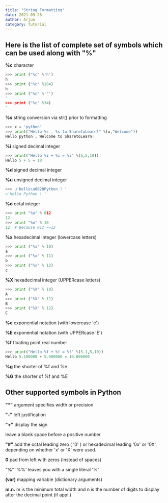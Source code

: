 ```yaml
---
title: "String Formatting"
date: 2021-09-28
author: Arjun
category: Tutorial
---
```


<h2>Here is the list of complete set of symbols which can be used along with "%"</h2>

**%c** character
```python
>>> print ("%c" %'h')
h
>>> print ("%c" %104)
h
>>> print ("%c" %'"')
"
>>> print ("%c" %34)
"
```

**%s**	string conversion via str() prior to formatting
```python
>>> x = 'python'
>>> print("Hello %s , %s to SharetoLearn!" %(x,"Welcome"))
Hello python , Welcome to SharetoLearn!
```

**%i**	signed decimal integer
```python
>>> print("Hello %i + %i = %i" %(5,5,10))
Hello 5 + 5 = 10
```

**%d**	signed decimal integer

**%u**	unsigned decimal integer
```python
>>> u'Hello\u0020Python ! '
u'Hello Python ! '
```

**%o**	octal integer
```python
>>> print "%o" % 012
12
>>> print "%o" % 10
12  # Because 012 ==12
```

**%x**	hexadecimal integer (lowercase letters)
```python
>>> print ("%x" % 10)
a
>>> print ("%x" % 11)
b
>>> print ("%x" % 12)
c
```

**%X**	hexadecimal integer (UPPERcase letters)
```python
>>> print ("%X" % 10)
A
>>> print ("%X" % 11)
B
>>> print ("%X" % 12)
C
```

**%e**	exponential notation (with lowercase 'e')

**%E**	exponential notation (with UPPERcase 'E')

**%f**	floating point real number
```python
>>> print("Hello %f + %f = %f" %(5.1,5,10))
Hello 5.100000 + 5.000000 = 10.000000
```

**%g**	the shorter of %f and %e

**%G**	the shorter of %f and %E


<h2>Other supported symbols in Python</h2>

**"*"**	argument specifies width or precision
	
**"-"**	 left justification

**"+"**	display the sign

<sp>	leave a blank space before a positive number
  
**"#"**	add the octal leading zero ( '0' ) or hexadecimal leading '0x' or '0X', depending on whether 'x' or 'X' were used.
  
**0**	pad from left with zeros (instead of spaces)
  
"**%**"	'%%' leaves you with a single literal '%'
  
**(var)**	mapping variable (dictionary arguments)
  
**m.n.**	m is the minimum total width and n is the number of digits to display after the decimal point (if appl.)
  
